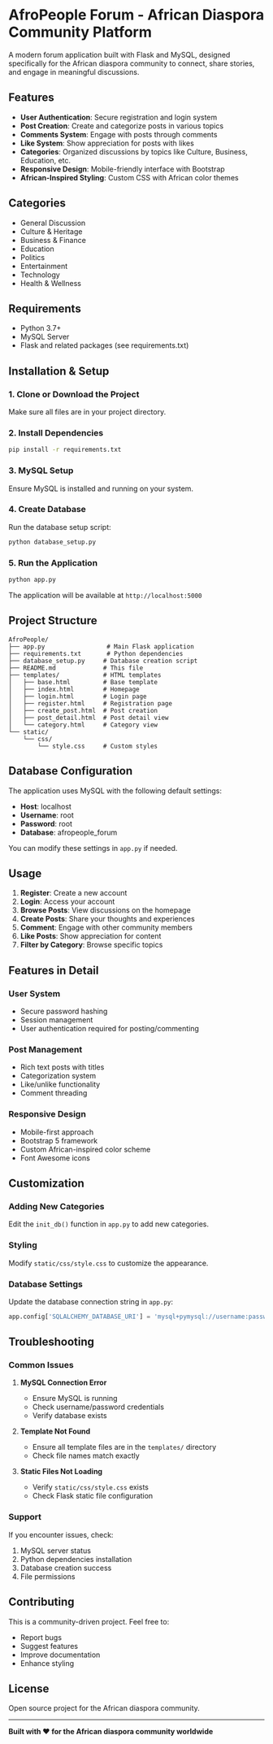# AfroPeople Forum - African Diaspora Community Platform

A modern forum application built with Flask and MySQL, designed specifically for the African diaspora community to connect, share stories, and engage in meaningful discussions.

## Features

- **User Authentication**: Secure registration and login system
- **Post Creation**: Create and categorize posts in various topics
- **Comments System**: Engage with posts through comments
- **Like System**: Show appreciation for posts with likes
- **Categories**: Organized discussions by topics like Culture, Business, Education, etc.
- **Responsive Design**: Mobile-friendly interface with Bootstrap
- **African-Inspired Styling**: Custom CSS with African color themes

## Categories

- General Discussion
- Culture & Heritage
- Business & Finance
- Education
- Politics
- Entertainment
- Technology
- Health & Wellness

## Requirements

- Python 3.7+
- MySQL Server
- Flask and related packages (see requirements.txt)

## Installation & Setup

### 1. Clone or Download the Project
Make sure all files are in your project directory.

### 2. Install Dependencies
```bash
pip install -r requirements.txt
```

### 3. MySQL Setup
Ensure MySQL is installed and running on your system.

### 4. Create Database
Run the database setup script:
```bash
python database_setup.py
```

### 5. Run the Application
```bash
python app.py
```

The application will be available at `http://localhost:5000`

## Project Structure

```
AfroPeople/
├── app.py                 # Main Flask application
├── requirements.txt       # Python dependencies
├── database_setup.py     # Database creation script
├── README.md             # This file
├── templates/            # HTML templates
│   ├── base.html         # Base template
│   ├── index.html        # Homepage
│   ├── login.html        # Login page
│   ├── register.html     # Registration page
│   ├── create_post.html  # Post creation
│   ├── post_detail.html  # Post detail view
│   └── category.html     # Category view
└── static/
    └── css/
        └── style.css     # Custom styles
```

## Database Configuration

The application uses MySQL with the following default settings:
- **Host**: localhost
- **Username**: root
- **Password**: root
- **Database**: afropeople_forum

You can modify these settings in `app.py` if needed.

## Usage

1. **Register**: Create a new account
2. **Login**: Access your account
3. **Browse Posts**: View discussions on the homepage
4. **Create Posts**: Share your thoughts and experiences
5. **Comment**: Engage with other community members
6. **Like Posts**: Show appreciation for content
7. **Filter by Category**: Browse specific topics

## Features in Detail

### User System
- Secure password hashing
- Session management
- User authentication required for posting/commenting

### Post Management
- Rich text posts with titles
- Categorization system
- Like/unlike functionality
- Comment threading

### Responsive Design
- Mobile-first approach
- Bootstrap 5 framework
- Custom African-inspired color scheme
- Font Awesome icons

## Customization

### Adding New Categories
Edit the `init_db()` function in `app.py` to add new categories.

### Styling
Modify `static/css/style.css` to customize the appearance.

### Database Settings
Update the database connection string in `app.py`:
```python
app.config['SQLALCHEMY_DATABASE_URI'] = 'mysql+pymysql://username:password@host/database'
```

## Troubleshooting

### Common Issues

1. **MySQL Connection Error**
   - Ensure MySQL is running
   - Check username/password credentials
   - Verify database exists

2. **Template Not Found**
   - Ensure all template files are in the `templates/` directory
   - Check file names match exactly

3. **Static Files Not Loading**
   - Verify `static/css/style.css` exists
   - Check Flask static file configuration

### Support

If you encounter issues, check:
1. MySQL server status
2. Python dependencies installation
3. Database creation success
4. File permissions

## Contributing

This is a community-driven project. Feel free to:
- Report bugs
- Suggest features
- Improve documentation
- Enhance styling

## License

Open source project for the African diaspora community.

---

**Built with ❤️ for the African diaspora community worldwide** 